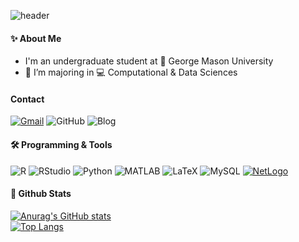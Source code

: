 ![header](https://capsule-render.vercel.app/api?type=waving&color=gradient&height=300&section=header&text=Good%20to%20see%20you%20%F0%9F%A4%97)

#### ✨ About Me

- I'm an undergraduate student at 🏫 George Mason University
- 🌱 I’m majoring in 💻 Computational & Data Sciences

#### Contact
[![Gmail](https://img.shields.io/badge/Gmail-D14836?style=for-the-badge&logo=gmail&logoColor=white)](mailto:thnoo95@gmail.com)
![GitHub](https://img.shields.io/badge/GitHub-181717?style=for-the-badge&logo=github&logoColor=white)
![Blog](https://img.shields.io/badge/Blog-FF5722?style=for-the-badge&logo=blogger&logoColor=white)

#### 🛠️ Programming & Tools

![R](https://img.shields.io/badge/R-276DC3?style=for-the-badge&logo=r&logoColor=white)
![RStudio](https://img.shields.io/badge/RStudio-75AADB?style=for-the-badge&logo=rstudio&logoColor=white)
![Python](https://img.shields.io/badge/Python-3776AB?style=for-the-badge&logo=python&logoColor=white)
![MATLAB](https://img.shields.io/badge/MATLAB-0076A8?style=for-the-badge&logo=mathworks&logoColor=white)
![LaTeX](https://img.shields.io/badge/LaTeX-008080?style=for-the-badge&logo=latex&logoColor=white)
![MySQL](https://img.shields.io/badge/MySQL-4479A1?style=for-the-badge&logo=mysql&logoColor=white)
[![NetLogo](https://img.shields.io/badge/NetLogo-0F4D92?style=for-the-badge&logoColor=white)](https://ccl.northwestern.edu/netlogo/)

#### 🤔 Github Stats
  [![Anurag's GitHub stats](https://github-readme-stats.vercel.app/api?username=Juheon-Kim)](https://github.com/anuraghazra/github-readme-stats)
  <br/>
  [![Top Langs](https://github-readme-stats.vercel.app/api/top-langs/?username=Juheon-Kim)](https://github.com/anuraghazra/github-readme-stats)
  
</div>

